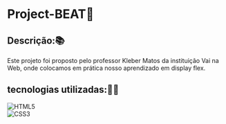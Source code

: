 # Project-BEAT🚀

## Descrição:📚

 Este projeto foi proposto pelo professor Kleber Matos da instituição Vai na Web, onde colocamos em prática nosso aprendizado em display flex.

## tecnologias utilizadas:👩‍💻

![HTML5](https://img.shields.io/badge/html5-%23E34F26.svg?style=plastic&logo=html5&logoColor=white) <br> ![CSS3](https://img.shields.io/badge/css3-%231572B6.svg?style=plastic&logo=css3&logoColor=white)
